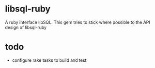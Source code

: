 # libsql-ruby

A ruby interface libSQL. This gem tries to stick where possible to the API design of libsql-ruby

# todo
- configure rake tasks to build and test
